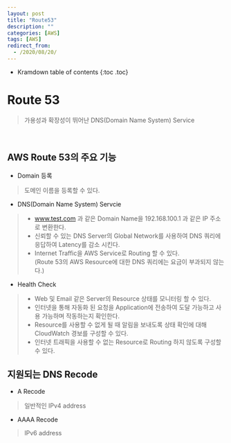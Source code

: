 ```yaml
---
layout: post
title: "Route53"
description: ""
categories: [AWS]
tags: [AWS]
redirect_from:
  - /2020/08/20/
---
```


* Kramdown table of contents
{:toc .toc}

# Route 53
> 가용성과 확장성이 뛰어난 DNS(Domain Name System) Service

<br>

## AWS Route 53의 주요 기능

- Domain 등록

> 도메인 이름을 등록할 수 있다.   

- DNS(Domain Name System) Servcie

> - www.test.com 과 같은 Domain Name을 192.168.100.1 과 같은 IP 주소로 변환한다.   
> - 신뢰할 수 있는 DNS Server의 Global Network를 사용하여 DNS 쿼리에 응답하여 Latency를 감소 시킨다.   
> - Internet Traffic을 AWS Service로 Routing 할 수 있다.   
> (Route 53의 AWS Resource에 대한 DNS 쿼리에는 요금이 부과되지 않는다.)   

- Health Check

> - Web 및 Email 같은 Server의 Resource 상태를 모니터링 할 수 있다.   
> - 인터넷을 통해 자동화 된 요청을 Application에 전송하여 도달 가능하고 사용 가능하며 작동하는지 확인한다.   
> - Resource를 사용할 수 없게 될 때 알림을 보내도록 상태 확인에 대해 CloudWatch 경보를 구성할 수 있다.   
> - 인터넷 트래픽을 사용할 수 없는 Resource로 Routing 하지 않도록 구성할 수 있다.   

## 지원되는 DNS Recode

- A Recode
> 일반적인 IPv4 address   

- AAAA Recode
> IPv6 address   
